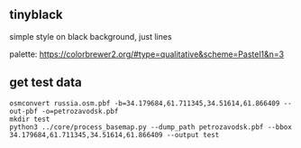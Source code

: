 
## tinyblack

simple style on black background, just lines

palette: https://colorbrewer2.org/#type=qualitative&scheme=Pastel1&n=3

## get test data
```
osmconvert russia.osm.pbf -b=34.179684,61.711345,34.51614,61.866409 --out-pbf -o=petrozavodsk.pbf
mkdir test
python3 ../core/process_basemap.py --dump_path petrozavodsk.pbf --bbox 34.179684,61.711345,34.51614,61.866409 --output test

```